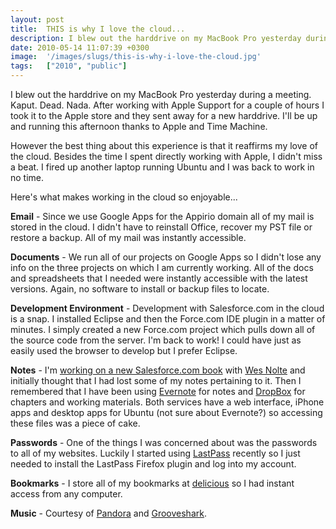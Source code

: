 ```yaml
---
layout: post
title:  THIS is why I love the cloud...
description: I blew out the harddrive on my MacBook Pro yesterday during a meeting. Kaput. Dead. Nada. After working with Apple Support for a couple of hours I took it to the Apple store and they sent away for a new harddrive. Ill be up and running this afternoon thanks to Apple and Time Machine. However the best thing about this experience is that it reaffirms my love of the cloud. Besides the time I spent directly working with Apple, I didnt miss a beat. I fired up another laptop running Ubuntu and I was b
date: 2010-05-14 11:07:39 +0300
image:  '/images/slugs/this-is-why-i-love-the-cloud.jpg'
tags:   ["2010", "public"]
---
```

<p>I blew out the harddrive on my MacBook Pro yesterday during a meeting. Kaput. Dead. Nada. After working with Apple Support for a couple of hours I took it to the Apple store and they sent away for a new harddrive. I'll be up and running this afternoon thanks to Apple and Time Machine.</p>
<p>However the best thing about this experience is that it reaffirms my love of the cloud. Besides the time I spent directly working with Apple, I didn't miss a beat. I fired up another laptop running Ubuntu and I was back to work in no time.</p>
<p>Here's what makes working in the cloud so enjoyable...</p>
<p><strong>Email</strong> - Since we use Google Apps for the Appirio domain all of my mail is stored in the cloud. I didn't have to reinstall Office, recover my PST file or restore a backup. All of my mail was instantly accessible.</p>
<p><strong>Documents</strong> - We run all of our projects on Google Apps so I didn't lose any info on the three projects on which I am currently working. All of the docs and spreadsheets that I needed were instantly accessible with the latest versions. Again, no software to install or backup files to locate.</p>
<p><strong>Development Environment</strong> - Development with Salesforce.com in the cloud is a snap. I installed Eclipse and then the Force.com IDE plugin in a matter of minutes. I simply created a new Force.com project which pulls down all of the source code from the server. I'm back to work! I could have just as easily used the browser to develop but I prefer Eclipse.</p>
<p><strong>Notes</strong> - I'm <a href="http://salesforcehandbook.wordpress.com" target="_blank">working on a new Salesforce.com book</a> with <a href="http://th3silverlining.com/" target="_blank">Wes Nolte</a> and initially thought that I had lost some of my notes pertaining to it. Then I remembered that I have been using <a href="http://www.evernote.com" target="_blank">Evernote</a> for notes and <a href="https://www.dropbox.com/" target="_blank">DropBox</a> for chapters and working materials. Both services have a web interface, iPhone apps and desktop apps for Ubuntu (not sure about Evernote?) so accessing these files was a piece of cake.</p>
<p><strong>Passwords</strong> - One of the things I was concerned about was the passwords to all of my websites. Luckily I started using <a href="https://lastpass.com/" target="_blank">LastPass</a> recently so I just needed to install the LastPass Firefox plugin and log into my account.</p>
<p><strong>Bookmarks</strong> - I store all of my bookmarks at <a href="http://www.delicious.com" target="_blank">delicious</a> so I had instant access from any computer.</p>
<p><strong>Music</strong> - Courtesy of <a href="http://www.pandora.com" target="_blank">Pandora</a> and <a href="http://listen.grooveshark.com/" target="_blank">Grooveshark</a>.</p>

